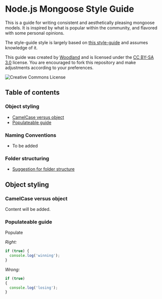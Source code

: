 # Node.js Mongoose Style Guide

This is a guide for writing consistent and aesthetically pleasing mongoose models.
It is inspired by what is popular within the community, and flavored with some
personal opinions.

The style-guide style is largely based on [this style-guide](https://github.com/felixge/node-style-guide) and assumes knowledge of it.

This guide was created by [Woodland](https://woodl.nl/) and is
licensed under the [CC BY-SA 3.0](http://creativecommons.org/licenses/by-sa/3.0/)
license. You are encouraged to fork this repository and make adjustments
according to your preferences.

![Creative Commons License](http://i.creativecommons.org/l/by-sa/3.0/88x31.png)

## Table of contents

### Object styling
* [CamelCase versus object]('#camelcase-versus-object')
* [Populateable guide]('#populate')

### Naming Conventions
* To be added

### Folder structuring
* [Suggestion for folder structure](#folder-structure)

## Object styling
### CamelCase versus object

Content will be added.

### Populateable guide

Populate

*Right:*

```js
if (true) {
  console.log('winning');
}
```

*Wrong:*

```js
if (true)
{
  console.log('losing');
}
```

